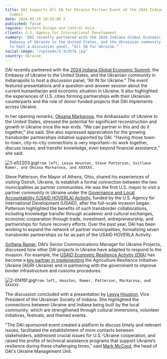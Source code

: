 ```yaml
---
title: DAI Supports All IN for Ukraine Partner Event at the 2024 Indiana Global Economic
  Summit
date: 2024-05-29 10:55:00 Z
published: false
regions: Eastern Europe and Central Asia
clients: U.S. Agency for International Development
summary: 'DAI recently partnered with the 2024 Indiana Global Economic Summit, the
  Embassy of Ukraine to the United States, and the Ukrainian community in Indianapolis
  to host a discussion panel, “All IN for Ukraine.” '
social-image: "/uploads/3-3cd57e.jpg"
country: Ukraine
---
```


DAI recently partnered with the [2024 Indiana Global Economic Summit](https://www.inglobalsummit.com/), the Embassy of Ukraine to the United States, and the Ukrainian community in Indianapolis to host a discussion panel, “All IN for Ukraine.” The event featured presentations and a question-and-answer session about the current humanitarian and economic situation in Ukraine. It also highlighted the experiences of U.S. cities forming partnerships with their Ukrainian counterparts and the role of donor-funded projects that DAI implements across Ukraine.

In her opening remarks, [Oksana Markarova](https://usa.mfa.gov.ua/en/governance/oksana-markarova), the Ambassador of Ukraine to the United States, stressed the potential for significant reconstruction and growth in Ukraine once the war ends. “We can partner in this and do it together,” she said. She also expressed appreciation for the growing transborder partnerships initiative supported by DAI. “Having those town-to-town, city-to-city connections is very important—to work together, discuss issues, and transfer knowledge, even beyond financial assistance,” she said.

![1-e52203.jpg](/uploads/1-e52203.jpg)`From left, Lesya Houston, Steve Patterson, Svitlana Ramer, and Oksana Markarova, and XXXXXX.`

Steve Patterson, the Mayor of Athens, Ohio, shared his experiences of visiting Ostroh, Ukraine, to establish a formal connection between the two municipalities as partner communities. He was the first U.S. mayor to visit a partner community in Ukraine under the [Governance and Local Accountability (USAID HOVERLA) Activity](https://www.dai.com/our-work/projects/ukraine-governance-and-local-accountability-hoverla), funded by the U.S. Agency for International Development (USAID), after the full-scale invasion began. Patterson highlighted the benefits of such transborder collaborations, including knowledge transfer through academic and cultural exchanges, economic cooperation through trade, investment, entrepreneurship, and partnerships for future recovery efforts. Over the past year, DAI has been working to expand the network of partner municipalities, formalizing seven transborder partnerships so far as part of the USAID HOVERLA Activity.

[Svitlana Ramer](https://www.linkedin.com/in/svitlana-ramer-68505a195/), DAI’s Senior Communications Manager for Ukraine Projects, discussed how other DAI projects in Ukraine have adapted to respond to the invasion. For example, the [USAID Economic Resilience Activity (ERA)](https://www.dai.com/our-work/projects/ukraine-economic-resilience-activity) has become a [key partner in implementing](https://dai-global-developments.com/articles/boosting-ukrainian-grain-exports-for-global-food-security/) the Agriculture Resilience Initiative–Ukraine (AGRI-Ukraine) and in partnering with the government to improve border infrastructure and customs procedures.

![2-0f4f6f.jpg](/uploads/2-0f4f6f.jpg)`From left, Houston, Ramer, Patterson, Markarova, and XXXXXX.`

The discussion concluded with a presentation by [Lesya Houston](https://www.linkedin.com/in/lesya-houston-mshrm-8b95b161/), Vice President of the Ukrainian Society of Indiana. She highlighted the connections between Ukraine and Indiana being built by the local community, which are strengthened through cultural immersions, volunteer initiatives, festivals, and themed events.

"The DAI-sponsored event created a platform to discuss timely and relevant issues, facilitated the establishment of more contacts between stakeholders, addressed crucial issues for U.S.-Ukraine cooperation, and raised the profile of technical assistance programs that support Ukraine’s resilience during these challenging times," said [Mark McCord](https://www.dai.com/who-we-are/our-team/mark-mccord), the head of DAI's Ukraine Management Unit. 